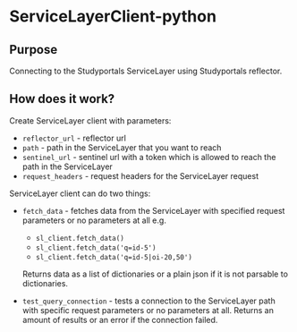 # ServiceLayerClient-python
## Purpose
Connecting to the Studyportals ServiceLayer using Studyportals reflector.

## How does it work?
Create ServiceLayer client with parameters:
* `reflector_url` - reflector url
* `path` - path in the ServiceLayer that you want to reach
* `sentinel_url` - sentinel url with a token which is allowed to reach the path in the ServiceLayer
* `request_headers` - request headers for the ServiceLayer request

ServiceLayer client can do two things:    
* `fetch_data` - fetches data from the ServiceLayer with specified request parameters or no parameters at all e.g.
    * `sl_client.fetch_data()`
    * `sl_client.fetch_data('q=id-5')`
    * `sl_client.fetch_data('q=id-5|oi-20,50')`
    
    Returns data as a list of dictionaries or a plain json if it is not parsable to dictionaries.
* `test_query_connection` - tests a connection to the ServiceLayer path with specific request parameters or no parameters at all.
Returns an amount of results or an error if the connection failed.